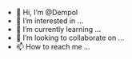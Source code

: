 - 👋 Hi, I’m @Dempol
- 👀 I’m interested in ...
- 🌱 I’m currently learning ...
- 💞️ I’m looking to collaborate on ...
- 📫 How to reach me ...

<!---
Dempol/Dempol is a ✨ special ✨ repository because its `README.md` (this file) appears on your GitHub profile.
You can click the Preview link to take a look at your changes.
--->
